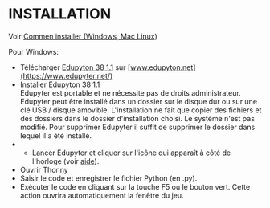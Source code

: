 # INSTALLATION

Voir [Commen installer (Windows, Mac Linux)](https://github.com/kitao/pyxel/blob/main/doc/README.fr.md#comment-installer)

Pour Windows:

* Télécharger [Edupyton 38 1.1](https://github.com/edupyter/EDUPYTER38/releases/download/v1.1/EDUPYTER-38-1.1-setup.exe) sur [www.edupyton.net](https://www.edupyter.net/)
* Installer Edupyton 38 1.1\
Edupyter est portable et ne nécessite pas de droits administrateur. Edupyter peut être installé dans un dossier sur le disque dur ou sur une clé USB / disque amovible. L'installation ne fait que copier des fichiers et des dossiers dans le dossier d'installation choisi. Le système n'est pas modifié. Pour supprimer Edupyter il suffit de supprimer le dossier dans lequel il a été installé.
* * Lancer Edupyter et cliquer sur l'icône qui apparaît à côté de l'horloge (voir [aide](https://raw.githubusercontent.com/edupyter/documentation/main/edupyter-help.png)).
* Ouvrir Thonny
* Saisir le code et enregistrer le fichier Python (en .py).
* Exécuter le code en cliquant sur la touche F5 ou le bouton vert. Cette action ouvrira automatiquement la fenêtre du jeu.
